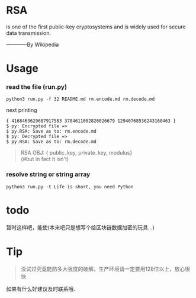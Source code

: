 # RSA
is one of the first public-key cryptosystems and is widely used for secure data transmission.

————By Wikipedia

# Usage
### read the file (run.py)
```
python3 run.py -f 32 README.md rm.encode.md rm.decode.md
```
next printing
```
{ 4168463629687917583 3704611002826026679 12940768536243160463 }
$ py: Encrypted file =>
$ py.RSA: Save as to: rm.encode.md
$ py: Decrypted file =>
$ py.RSA: Save as to: rm.decode.md
```
> RSA OBJ: { public_key, private_key, modulus}
> <br>(#but in fact it isn't)
### resolve string or string array
```
python3 run.py -t Life is short, you need Python
```

# todo
暂时这样吧，能使(本来吧只是想写个给区块链数据加密的玩具...)

# Tip
> 没试过究竟能防多大强度的破解，生产环境请一定要用128位以上，放心很快

如果有什么好建议及时联系哦.
